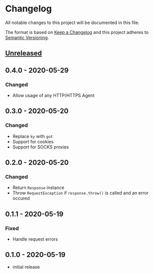 # Changelog

All notable changes to this project will be documented in this file.

The format is based on [Keep a Changelog](http://keepachangelog.com/en/1.0.0/)
and this project adheres to [Semantic Versioning](http://semver.org/spec/v2.0.0.html).

## [Unreleased]

## 0.4.0 - 2020-05-29

### Changed

-   Allow usage of any HTTP/HTTPS Agent

## 0.3.0 - 2020-05-20

### Changed

-   Replace `ky` with `got`
-   Support for cookies
-   Support for SOCKS proxies

## 0.2.0 - 2020-05-20

### Changed

-   Return `Response` instance
-   Throw `RequestException` if `response.throw()` is called and an error occured

## 0.1.1 - 2020-05-19

### Fixed

-   Handle request errors

## 0.1.0 - 2020-05-19

-   initial release

[unreleased]: https://github.com/konceiver/reqwest/compare/master...develop
